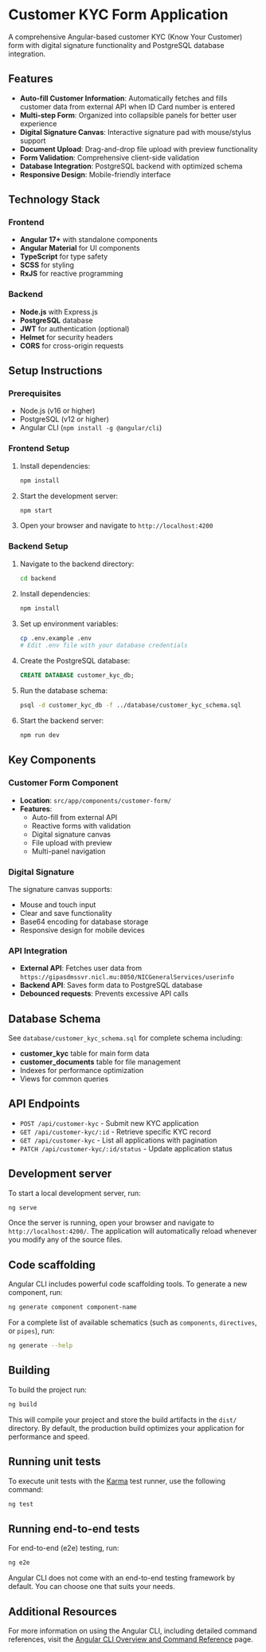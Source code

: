 # Customer KYC Form Application

A comprehensive Angular-based customer KYC (Know Your Customer) form with digital signature functionality and PostgreSQL database integration.

## Features

- **Auto-fill Customer Information**: Automatically fetches and fills customer data from external API when ID Card number is entered
- **Multi-step Form**: Organized into collapsible panels for better user experience
- **Digital Signature Canvas**: Interactive signature pad with mouse/stylus support
- **Document Upload**: Drag-and-drop file upload with preview functionality
- **Form Validation**: Comprehensive client-side validation
- **Database Integration**: PostgreSQL backend with optimized schema
- **Responsive Design**: Mobile-friendly interface

## Technology Stack

### Frontend
- **Angular 17+** with standalone components
- **Angular Material** for UI components
- **TypeScript** for type safety
- **SCSS** for styling
- **RxJS** for reactive programming

### Backend
- **Node.js** with Express.js
- **PostgreSQL** database
- **JWT** for authentication (optional)
- **Helmet** for security headers
- **CORS** for cross-origin requests

## Setup Instructions

### Prerequisites
- Node.js (v16 or higher)
- PostgreSQL (v12 or higher)
- Angular CLI (`npm install -g @angular/cli`)

### Frontend Setup

1. Install dependencies:
   ```bash
   npm install
   ```

2. Start the development server:
   ```bash
   npm start
   ```

3. Open your browser and navigate to `http://localhost:4200`

### Backend Setup

1. Navigate to the backend directory:
   ```bash
   cd backend
   ```

2. Install dependencies:
   ```bash
   npm install
   ```

3. Set up environment variables:
   ```bash
   cp .env.example .env
   # Edit .env file with your database credentials
   ```

4. Create the PostgreSQL database:
   ```sql
   CREATE DATABASE customer_kyc_db;
   ```

5. Run the database schema:
   ```bash
   psql -d customer_kyc_db -f ../database/customer_kyc_schema.sql
   ```

6. Start the backend server:
   ```bash
   npm run dev
   ```

## Key Components

### Customer Form Component
- **Location**: `src/app/components/customer-form/`
- **Features**: 
  - Auto-fill from external API
  - Reactive forms with validation
  - Digital signature canvas
  - File upload with preview
  - Multi-panel navigation

### Digital Signature
The signature canvas supports:
- Mouse and touch input
- Clear and save functionality
- Base64 encoding for database storage
- Responsive design for mobile devices

### API Integration
- **External API**: Fetches user data from `https://gipasdmssvr.nicl.mu:8050/NICGeneralServices/userinfo`
- **Backend API**: Saves form data to PostgreSQL database
- **Debounced requests**: Prevents excessive API calls

## Database Schema

See `database/customer_kyc_schema.sql` for complete schema including:
- **customer_kyc** table for main form data
- **customer_documents** table for file management
- Indexes for performance optimization
- Views for common queries

## API Endpoints

- `POST /api/customer-kyc` - Submit new KYC application
- `GET /api/customer-kyc/:id` - Retrieve specific KYC record
- `GET /api/customer-kyc` - List all applications with pagination
- `PATCH /api/customer-kyc/:id/status` - Update application status

## Development server

To start a local development server, run:

```bash
ng serve
```

Once the server is running, open your browser and navigate to `http://localhost:4200/`. The application will automatically reload whenever you modify any of the source files.

## Code scaffolding

Angular CLI includes powerful code scaffolding tools. To generate a new component, run:

```bash
ng generate component component-name
```

For a complete list of available schematics (such as `components`, `directives`, or `pipes`), run:

```bash
ng generate --help
```

## Building

To build the project run:

```bash
ng build
```

This will compile your project and store the build artifacts in the `dist/` directory. By default, the production build optimizes your application for performance and speed.

## Running unit tests

To execute unit tests with the [Karma](https://karma-runner.github.io) test runner, use the following command:

```bash
ng test
```

## Running end-to-end tests

For end-to-end (e2e) testing, run:

```bash
ng e2e
```

Angular CLI does not come with an end-to-end testing framework by default. You can choose one that suits your needs.

## Additional Resources

For more information on using the Angular CLI, including detailed command references, visit the [Angular CLI Overview and Command Reference](https://angular.dev/tools/cli) page.

